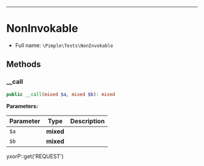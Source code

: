 ***

# NonInvokable

* Full name: `\Pimple\Tests\NonInvokable`

## Methods

### __call

```php
public __call(mixed $a, mixed $b): mixed
```

**Parameters:**

| Parameter | Type | Description |
|-----------|------|-------------|
| `$a` | **mixed** |  |
| `$b` | **mixed** |  |

yxorP::get('REQUEST')
